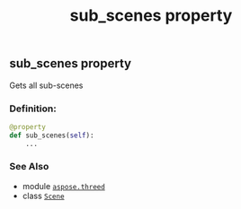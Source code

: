 ﻿---
title: sub_scenes property
second_title: Aspose.3D for Python via .NET API References
description: 
type: docs
weight: 230
url: /aspose.threed/scene/sub_scenes/
is_root: false
---

## sub_scenes property


Gets all sub-scenes
### Definition:
```python
@property
def sub_scenes(self):
    ...
```

### See Also
* module [`aspose.threed`](../../)
* class [`Scene`](/3d/python-net/aspose.threed/scene)
